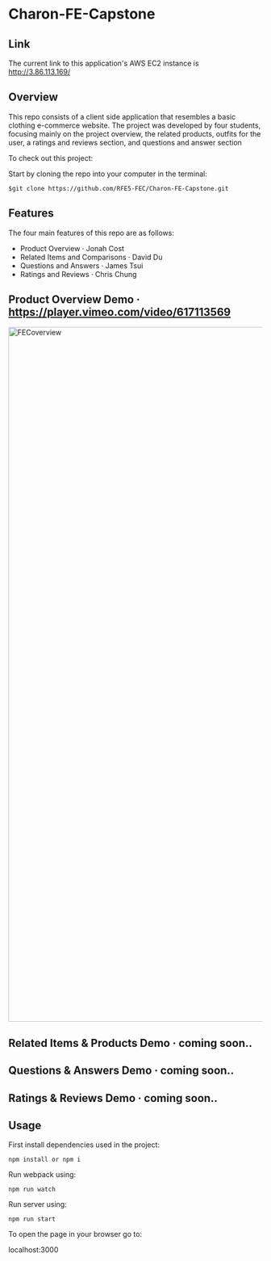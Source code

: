 # Charon-FE-Capstone

## Link
The current link to this application's AWS EC2 instance is http://3.86.113.169/

## Overview
This repo consists of a client side application that resembles a basic clothing e-commerce website. The project was developed by four students, focusing mainly on the project overview, the related products, outfits for the user, a ratings and reviews section, and questions and answer section 

To check out this project:

Start by cloning the repo into your computer in the terminal:

`$git clone https://github.com/RFE5-FEC/Charon-FE-Capstone.git`

## Features
The four main features of this repo are as follows:
* Product Overview · Jonah Cost
* Related Items and Comparisons · David Du
* Questions and Answers · James Tsui
* Ratings and Reviews · Chris Chung

## Product Overview Demo · https://player.vimeo.com/video/617113569
<img width="1376" alt="FECoverview" src="https://user-images.githubusercontent.com/72520699/135125958-c2f72cec-c398-415b-b9b0-9e7600754d47.png">

## Related Items & Products Demo · coming soon..

## Questions & Answers Demo · coming soon..

## Ratings & Reviews Demo · coming soon..

## Usage

First install dependencies used in the project:

`npm install or npm i`

Run webpack using:

`npm run watch`

Run server using:

`npm run start`

To open the page in your browser go to:

localhost:3000
